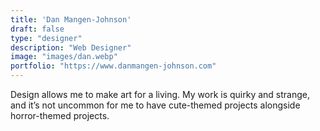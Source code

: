 ```yaml
---
title: 'Dan Mangen-Johnson'
draft: false
type: "designer"
description: "Web Designer"
image: "images/dan.webp"
portfolio: "https://www.danmangen-johnson.com"
---
```


Design allows me to make art for a living. My work is quirky and strange, and it’s not uncommon for me to have cute-themed projects alongside horror-themed projects.
